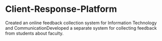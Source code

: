 # Client-Response-Platform
Created an online feedback collection system for Information Technology and CommunicationDeveloped a separate system for collecting feedback from students about faculty.
